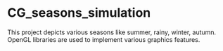 # CG_seasons_simulation
This project depicts various seasons like summer, rainy, winter, autumn.
OpenGL libraries are used to implement various graphics features. 
